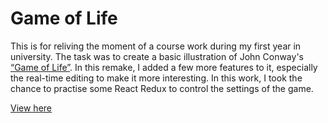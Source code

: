 # Game of Life

This is for reliving the moment of a course work during my first year in university. The task was to create a basic illustration of John Conway's [“Game of Life”](https://en.wikipedia.org/wiki/Conway%27s_Game_of_Life). In this remake, I added a few more features to it, especially the real-time editing to make it more interesting. In this work, I took the chance to practise some React Redux to control the settings of the game.

[View here](https://waichungwong.github.io/gameoflife/build)

